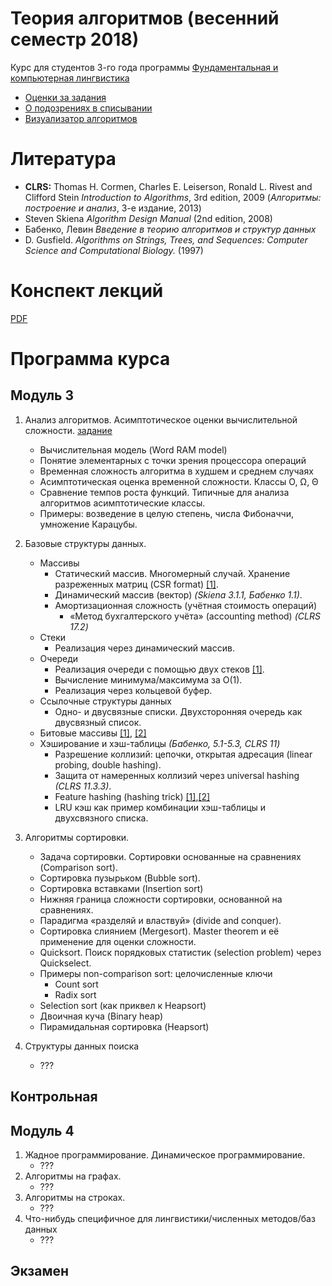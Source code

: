 # Теория алгоритмов (весенний семестр 2018)

Курс для студентов 3-го года программы [Фундаментальная и компьютерная лингвистика](https://www.hse.ru/ba/ling/)

* [Оценки за задания](https://docs.google.com/spreadsheets/d/e/2PACX-1vRkI9ORu_drRCs7EGCNriny9_zrseHFBuIl8-aJt--NMskHg1jj7LWojfsCNxhqDmsZjIbcsa42MvN2/pubhtml)
* [О подозрениях в списывании](meta/cheating.md)
* [Визуализатор алгоритмов](http://algo-visualizer.jasonpark.me)

# Литература

* **CLRS:** Thomas H. Cormen, Charles E. Leiserson, Ronald L. Rivest and Clifford Stein *Introduction to Algorithms*, 3rd edition, 2009
  (*Алгоритмы: построение и анализ*, 3-е издание, 2013)
* Steven Skiena *Algorithm Design Manual* (2nd edition, 2008)
* Бабенко, Левин *Введение в теорию алгоритмов и структур данных*
* D. Gusfield. *Algorithms on Strings, Trees, and Sequences: Computer Science and Computational Biology.* (1997)

# Конспект лекций

[PDF](https://mkuznets.com/hse/2018-alg/lecture_notes.pdf)


# Программа курса

## Модуль 3

1. Анализ алгоритмов. Асимптотическое оценки вычислительной сложности. [задание](problems/01)
	* Вычислительная модель (Word RAM model)
	* Понятие элементарных с точки зрения процессора операций
	* Временная сложность алгоритма в худшем и среднем случаях
	* Асимптотическая оценка временной сложности. Классы O, Ω, Θ
	* Сравнение темпов роста функций. Типичные для анализа алгоритмов асимптотические классы.
	* Примеры: возведение в целую степень, числа Фибоначчи, умножение Карацубы.

2. Базовые структуры данных.
	* Массивы
		* Статический массив. Многомерный случай. Хранение разреженных матриц (CSR format) [[1]](https://en.wikipedia.org/wiki/Sparse_matrix#Compressed_sparse_row_(CSR,_CRS_or_Yale_format)).
		* Динамический массив (вектор) *(Skiena 3.1.1, Бабенко 1.1)*.
		* Амортизационная сложность (учётная стоимость операций)
		  * «Метод бухгалтерского учёта» (accounting method) *(CLRS 17.2)*
	* Стеки
		* Реализация через динамический массив.
	* Очереди
		* Реализация очереди с помощью двух стеков [[1]](https://stackoverflow.com/questions/69192/how-to-implement-a-queue-using-two-stacks).
		* Вычисление минимума/максимума за O(1).
		* Реализация через кольцевой буфер.
	* Ссылочные структуры данных
		* Одно- и двусвязные списки. Двухсторонняя очередь как двусвязный список.
	* Битовые массивы [[1]](https://en.wikipedia.org/wiki/Bit_array), [[2]](https://wiki.python.org/moin/BitArrays)
	* Хэширование и хэш-таблицы *(Бабенко, 5.1-5.3, CLRS 11)*
		* Разрешение коллизий: цепочки, открытая адресация (linear probing, double hashing).
		* Защита от намеренных коллизий через universal hashing *(CLRS 11.3.3)*.
		* Feature hashing (hashing trick) [[1]](https://en.wikipedia.org/wiki/Feature_hashing),[[2]](http://scikit-learn.org/stable/modules/feature_extraction.html#feature-hashing)
		* LRU кэш как пример комбинации хэш-таблицы и двухсвязного списка.

3. Алгоритмы сортировки.
    * Задача сортировки. Сортировки основанные на сравнениях (Comparison sort).
    * Сортировка пузырьком (Bubble sort).
    * Сортировка вставками (Insertion sort)
    * Нижняя граница сложности сортировки, основанной на сравнениях.
    * Парадигма «разделяй и властвуй» (divide and conquer).
    * Сортировка слиянием (Mergesort). Master theorem и её применение для оценки сложности.
    * Quicksort. Поиск порядковых статистик (selection problem) через Quickselect.
    * Примеры non-comparison sort: целочисленные ключи
      * Count sort
      * Radix sort
    * Selection sort (как приквел к Heapsort)
    * Двоичная куча (Binary heap)
    * Пирамидальная сортировка (Heapsort)

4. Структуры данных поиска
    * ???

## Контрольная

## Модуль 4

1. Жадное программирование. Динамическое программирование.
	* ???
2. Алгоритмы на графах.
	* ???
3. Алгоритмы на строках.
	* ???
4. Что-нибудь специфичное для лингвистики/численных методов/баз данных
	* ???

## Экзамен